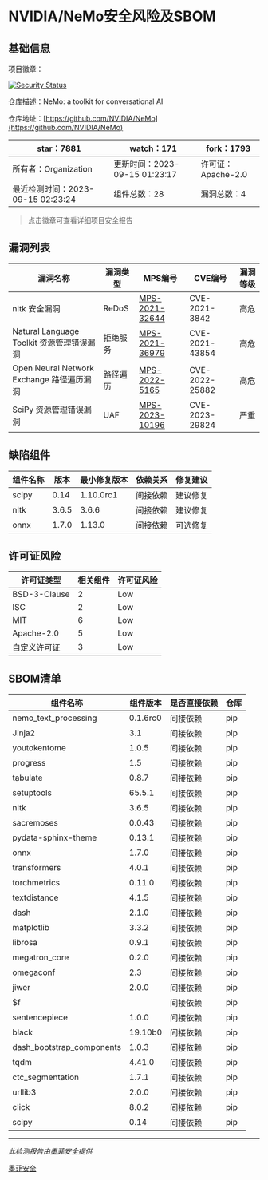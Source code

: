 # NVIDIA/NeMo安全风险及SBOM

## 基础信息

项目徽章：

[![Security Status](https://www.murphysec.com/platform3/v31/badge/1702387398377865216.svg)](https://www.murphysec.com/console/report/1702387398138789888/1702387398377865216)

仓库描述：NeMo: a toolkit for conversational AI

仓库地址：[https://github.com/NVIDIA/NeMo](https://github.com/NVIDIA/NeMo)

| star：7881 | watch：171 | fork：1793 |
| ----------- | -------------- | ------------ |
| 所有者：Organization | 更新时间：2023-09-15 01:23:17 | 许可证：Apache-2.0 |
| 最近检测时间：2023-09-15 02:23:24 | 组件总数：28 | 漏洞总数：4 |

> 点击徽章可查看详细项目安全报告



## 漏洞列表

| 漏洞名称 | 漏洞类型 | MPS编号 | CVE编号 | 漏洞等级 |
| ------- | ------ | ------- | ------ | ----- |
|nltk 安全漏洞|ReDoS|[MPS-2021-32644](https://www.oscs1024.com/hd/MPS-2021-32644)|CVE-2021-3842|高危|
|Natural Language Toolkit 资源管理错误漏洞|拒绝服务|[MPS-2021-36979](https://www.oscs1024.com/hd/MPS-2021-36979)|CVE-2021-43854|高危|
|Open Neural Network Exchange 路径遍历漏洞|路径遍历|[MPS-2022-5165](https://www.oscs1024.com/hd/MPS-2022-5165)|CVE-2022-25882|高危|
|SciPy 资源管理错误漏洞|UAF|[MPS-2023-10196](https://www.oscs1024.com/hd/MPS-2023-10196)|CVE-2023-29824|严重|




## 缺陷组件

| 组件名称 | 版本 | 最小修复版本 | 依赖关系 | 修复建议 |
| -------- | ---- | ------------ | -------- | -------- |
|scipy|0.14|1.10.0rc1|间接依赖|建议修复|C:1|H:0|M:0|L:0|
|nltk|3.6.5|3.6.6|间接依赖|建议修复|C:0|H:2|M:0|L:0|
|onnx|1.7.0|1.13.0|间接依赖|可选修复|C:0|H:1|M:0|L:0|




## 许可证风险

| 许可证类型 | 相关组件 | 许可证风险 |
| ---------- | -------- | ---------- |
|BSD-3-Clause|2|Low|
|ISC|2|Low|
|MIT|6|Low|
|Apache-2.0|5|Low|
|自定义许可证|3|Low|




## SBOM清单

| 组件名称 | 组件版本 | 是否直接依赖 | 仓库 |
| -------- | -------- | ------------ | ---- |
|nemo_text_processing|0.1.6rc0|间接依赖|pip|
|Jinja2|3.1|间接依赖|pip|
|youtokentome|1.0.5|间接依赖|pip|
|progress|1.5|间接依赖|pip|
|tabulate|0.8.7|间接依赖|pip|
|setuptools|65.5.1|间接依赖|pip|
|nltk|3.6.5|间接依赖|pip|
|sacremoses|0.0.43|间接依赖|pip|
|pydata-sphinx-theme|0.13.1|间接依赖|pip|
|onnx|1.7.0|间接依赖|pip|
|transformers|4.0.1|间接依赖|pip|
|torchmetrics|0.11.0|间接依赖|pip|
|textdistance|4.1.5|间接依赖|pip|
|dash|2.1.0|间接依赖|pip|
|matplotlib|3.3.2|间接依赖|pip|
|librosa|0.9.1|间接依赖|pip|
|megatron_core|0.2.0|间接依赖|pip|
|omegaconf|2.3|间接依赖|pip|
|jiwer|2.0.0|间接依赖|pip|
|$f||间接依赖|pip|
|sentencepiece|1.0.0|间接依赖|pip|
|black|19.10b0|间接依赖|pip|
|dash_bootstrap_components|1.0.3|间接依赖|pip|
|tqdm|4.41.0|间接依赖|pip|
|ctc_segmentation|1.7.1|间接依赖|pip|
|urllib3|2.0.0|间接依赖|pip|
|click|8.0.2|间接依赖|pip|
|scipy|0.14|间接依赖|pip|


------

*此检测报告由墨菲安全提供*

[墨菲安全](www.murphysec.com)